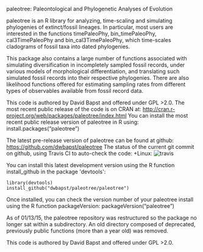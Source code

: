 paleotree: Paleontological and Phylogenetic Analyses of Evolution

paleotree is an R library for analyzing, time-scaling and simulating phylogenies of extinct/fossil lineages. In particular, most users are interested in the functions timePaleoPhy, bin_timePaleoPhy, cal3TimePaleoPhy and bin_cal3TimePaleoPhy, which time-scales cladograms of fossil taxa into dated phylogenies.

This package also contains a large number of functions associated with simulating diversification in incompletely sampled fossil records, under various models of morphological differentiation, and translating such simulated fossil records into their respective phylogenies. There are also likelihood functions offered for estimating sampling rates from different types of observables available from fossil record data.

This code is authored by David Bapst and offered under GPL >2.0. The most recent public release of the code is on CRAN at:
	http://cran.r-project.org/web/packages/paleotree/index.html
You can install the most recent public release version of paleotree in R using:
	install.packages(“paleotree”)

The latest pre-release version of paleotree can be found at github:
	https://github.com/dwbapst/paleotree
The status of the current git commit on github, using Travis CI to auto-check the code:
 +Linux: ![travis](https://travis-ci.org/dwbapst/paleotree.png) 
	
You can install this latest development version using the R function install_github in the package 'devtools':
```{r}
library(devtools)
install_github("dwbapst/paleotree/paleotree")
```
Once installed, you can check the version number of your paleotree install using the R function packageVersion:
	packageVersion(“paleotree”)

As of 01/13/15, the paleotree repository was restructured so the package no longer sat within a subdirectory. An old directory composed of deprecated, previously public functions (more than a year old) was removed.

This code is authored by David Bapst and offered under GPL >2.0.


